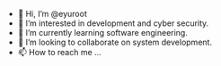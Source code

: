 - 👋 Hi, I’m @eyuroot
- 👀 I’m interested in development and cyber security.
- 🌱 I’m currently learning software engineering.
- 💞️ I’m looking to collaborate on system development.
- 📫 How to reach me ...

<!---
eyuroot/eyuroot is a ✨ special ✨ repository because its `README.md` (this file) appears on your GitHub profile.
You can click the Preview link to take a look at your changes.
--->
